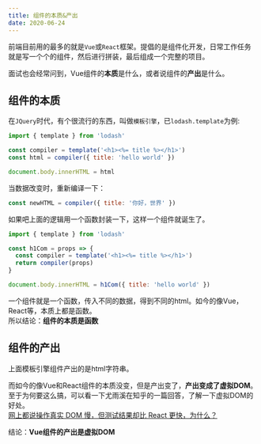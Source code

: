 ```yaml
---
title: 组件的本质&产出
date: 2020-06-24
---
```

前端目前用的最多的就是`Vue`或`React`框架。提倡的是组件化开发，日常工作任务就是写一个个的组件，然后进行拼装，最后组成一个完整的项目。

面试也会经常问到，Vue组件的**本质**是什么，或者说组件的**产出**是什么。

## 组件的本质
在`JQuery`时代，有个很流行的东西，叫做`模板引擎`，已`lodash.template`为例:
```js
import { template } from 'lodash'

const compiler = template('<h1><%= title %></h1>')
const html = compiler({ title: 'hello world' })

document.body.innerHTML = html
```
当数据改变时，重新编译一下：
```js
const newHTML = compiler({ title: '你好，世界' })
```
如果吧上面的逻辑用一个函数封装一下，这样一个组件就诞生了。
```js
import { template } from 'lodash'

const h1Com = props => {
  const compiler = template('<h1><%= title %></h1>')
  return compiler(props)
}

document.body.innerHTML = h1Com({ title: 'hello world' })
```
一个组件就是一个函数，传入不同的数据，得到不同的html。如今的像Vue，React等，本质上都是函数。<br/>
所以结论：**组件的本质是函数**

## 组件的产出
上面模板引擎组件产出的是html字符串。<br/>

而如今的像Vue和React组件的本质没变，但是产出变了，**产出变成了虚拟DOM**。至于为何要这么搞，可以看一下尤雨溪在知乎的一篇回答，了解一下虚拟DOM的好处。<br/>
[网上都说操作真实 DOM 慢，但测试结果却比 React 更快，为什么？](https://www.zhihu.com/question/31809713/answer/53544875)

结论：**Vue组件的产出是虚拟DOM**